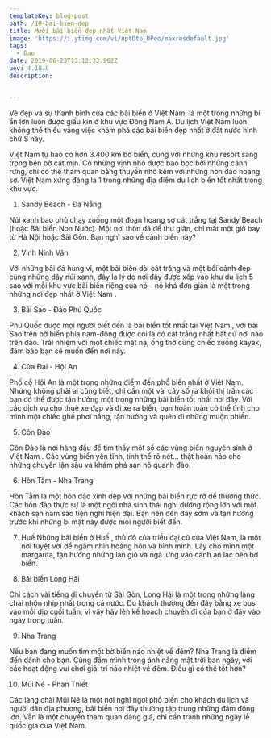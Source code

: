 ```yaml
---
templateKey: blog-post
path: /10-bai-bien-dep
title: Mười bãi biển đẹp nhất Việt Nam
image: 'https://i.ytimg.com/vi/nptDto_DPeo/maxresdefault.jpg' 
tags:
  - Dao
date: 2019-06-23T13:12:33.962Z
uev: 4.18.8
description:


---
```


Vẻ đẹp và sự thanh bình của các bãi biển ở Việt Nam, là một trong những bí ẩn lớn luôn được giấu kín ở khu vực Đông Nam Á. Du lịch Việt Nam luôn không thể thiếu vắng việc khám phá các bãi biển đẹp nhất ở đất nước hình chữ S này.

Việt Nam tự hào có hơn 3.400 km bờ biển, cùng với những khu resort sang trọng bên bờ cát mịn. Có những vịnh nhỏ được bao bọc bởi những cánh rừng, chỉ có thể tham quan bằng thuyền nhỏ kèm với những hòn đảo hoang sơ. Việt Nam xứng đáng là 1 trong những địa điểm du lịch biển tốt nhất trong khu vực.

1. Sandy Beach - Đà Nẵng

Núi xanh bao phủ chạy xuống một đoạn hoang sơ cát trắng tại Sandy Beach (hoặc Bãi biển Non Nước). Một nơi thôn dã để thư giãn, chỉ mất một giờ bay từ Hà Nội hoặc Sài Gòn. Bạn nghĩ sao về cảnh biển này?

2. Vịnh Ninh Vân

Với những bãi đá hùng vĩ, một bãi biển dài cát trắng và một bối cảnh đẹp cùng những dãy núi xanh, đây là lý do nơi đây được xếp vào khu du lịch 5 sao với mỗi khu vực bãi biển riêng của nó - nó khá đơn giản là một trong những nơi đẹp nhất ở Việt Nam .

3. Bãi Sao - Đảo Phú Quốc

Phú Quốc được mọi người biết đến là bãi biển tốt nhất tại Việt Nam , với bãi Sao trên bờ biển phía nam-đông được coi là có cát trắng nhất bất cứ nơi nào trên đảo. Trải nhiệm với một chiếc mặt nạ, ống thở cùng chiếc xuồng kayak, đảm bảo bạn sẽ muốn đến nơi này.

4. Cửa Đại - Hội An

Phố cổ Hội An là một trong những điểm đến phổ biến nhất ở Việt Nam. Nhưng không phải ai cũng biết, chỉ cần một vài cây số ra khỏi thị trấn các bạn có thể được tận hưởng một trong những bãi biển tốt nhất nơi đây. Với các dịch vụ cho thuê xe đạp và đi xe ra biển, bạn hoàn toàn có thể tình cho mình một chiếc ghế phơi nắng, tận hưởng và quên đi những muộn phiền.

5. Côn Đảo

Côn Đảo là nơi hàng đầu để tìm thấy một số các vùng biển nguyên sinh ở Việt Nam . Các vùng biển yên tĩnh, tinh thể rõ nét… thật hoàn hảo cho những chuyến lặn sâu và khám phá san hô quanh đảo.

6. Hòn Tằm - Nha Trang

Hòn Tằm là một hòn đảo xinh đẹp với những bãi biển rực rỡ để thưởng thức. Các hòn đảo thực sự là một ngôi nhà sinh thái nghỉ dưỡng rộng lớn với một khách sạn năm sao tiện nghi hiện đại. Bạn nên đến đây sớm và tận hưởng trước khi những bí mật này được mọi người biết đến.

7. Huế
Những bãi biển ở Huế , thủ đô của triều đại cũ của Việt Nam, là một nơi tuyệt vời để ngắm nhìn hoàng hôn và bình minh. Lấy cho mình một margarita, tận hưởng những làn gió và ngả lưng vào cảnh an lạc bên bờ biển.


8. Bãi biển Long Hải

Chỉ cách vài tiếng di chuyển từ Sài Gòn, Long Hải là một trong những làng chài nhộn nhịp nhất trong cả nước. Du khách thường đến đây bằng xe bus vào mỗi dịp cuối tuần, vì vậy hãy lên kế hoạch chuyến đi của bạn ở đây vào ngày trong tuần.

9. Nha Trang

Nếu bạn đang muốn tìm một bờ biển náo nhiệt về đêm? Nha Trang là điểm đến dành cho bạn. Cùng đắm mình trong ánh nắng mặt trời ban ngày, với các hoạt động vui chơi giải trí náo nhiệt về đêm. Điều gì có thể tốt hơn?

10. Mũi Né - Phan Thiết

Các làng chài Mũi Né là một nơi nghỉ ngơi phổ biến cho khách du lịch và người dân địa phương, bãi biển nơi đây thường tập trung những đám đông lớn. Vẫn là một chuyến tham quan đáng giá, chỉ cần tránh những ngày lễ quốc gia của Việt Nam.